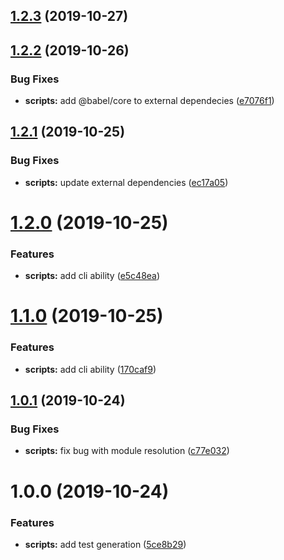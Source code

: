 ## [1.2.3](https://gitlab.com/ravecat/selector-test-generator/compare/1.2.2...1.2.3) (2019-10-27)

## [1.2.2](https://gitlab.com/ravecat/selector-test-generator/compare/1.2.1...1.2.2) (2019-10-26)


### Bug Fixes

* **scripts:** add @babel/core to external dependecies ([e7076f1](https://gitlab.com/ravecat/selector-test-generator/commit/e7076f1))

## [1.2.1](https://gitlab.com/ravecat/selector-test-generator/compare/1.2.0...1.2.1) (2019-10-25)


### Bug Fixes

* **scripts:** update external dependencies ([ec17a05](https://gitlab.com/ravecat/selector-test-generator/commit/ec17a05))

# [1.2.0](https://gitlab.com/ravecat/selector-test-generator/compare/1.1.0...1.2.0) (2019-10-25)


### Features

* **scripts:** add cli ability ([e5c48ea](https://gitlab.com/ravecat/selector-test-generator/commit/e5c48ea))

# [1.1.0](https://gitlab.com/ravecat/selector-test-generator/compare/1.0.1...1.1.0) (2019-10-25)


### Features

* **scripts:** add cli ability ([170caf9](https://gitlab.com/ravecat/selector-test-generator/commit/170caf9))

## [1.0.1](https://gitlab.com/ravecat/selector-test-generator/compare/1.0.0...1.0.1) (2019-10-24)


### Bug Fixes

* **scripts:** fix bug with module resolution ([c77e032](https://gitlab.com/ravecat/selector-test-generator/commit/c77e032))

# 1.0.0 (2019-10-24)


### Features

* **scripts:** add test generation ([5ce8b29](https://gitlab.com/ravecat/selector-test-generator/commit/5ce8b29))
